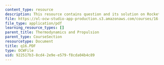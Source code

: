 ```yaml
---
content_type: resource
description: This resource contains question and its solution on Rocket Performance.
file: https://ol-ocw-studio-app-production.s3.amazonaws.com/courses/16-01-unified-engineering-i-ii-iii-iv-fall-2005-spring-2006/922517b38cd42e9ee579f8cda04b4c89_q16.PDF
file_type: application/pdf
learning_resource_types: []
parent_title: Thermodynamics and Propulsion
parent_type: CourseSection
resourcetype: Document
title: q16.PDF
type: OCWFile
uid: 922517b3-8cd4-2e9e-e579-f8cda04b4c89
---
```

